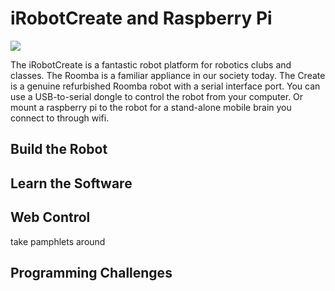 # iRobotCreate and Raspberry Pi

![](https://github.com/topherCantrell/robots-iRobotCreate/blob/master/art/small.jpg)

The iRobotCreate is a fantastic robot platform for robotics clubs and classes. The Roomba is a familiar appliance in our society today. The 
Create is a genuine refurbished Roomba robot with a serial interface port. You can use a USB-to-serial dongle to control the
robot from your computer. Or mount a raspberry pi to the robot for a stand-alone mobile brain you connect to through wifi.

## Build the Robot



## Learn the Software

## Web Control

take pamphlets around

## Programming Challenges

